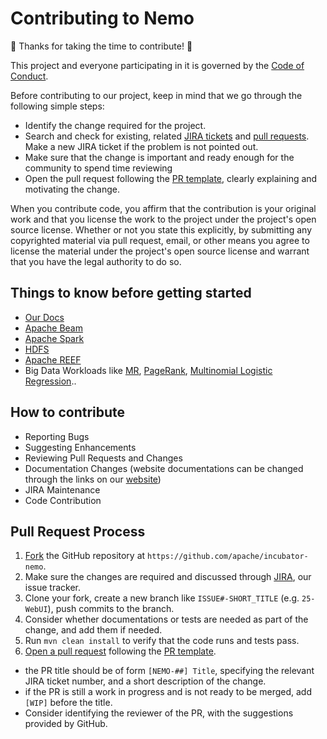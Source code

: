# Contributing to Nemo 

:tada: Thanks for taking the time to contribute! :tada:

This project and everyone participating in it is governed by the [Code of Conduct](.github/CODE_OF_CONDUCT.md).

Before contributing to our project, keep in mind that we go through the following simple steps:

- Identify the change required for the project.
- Search and check for existing, related [JIRA tickets](https://issues.apache.org/jira/projects/NEMO/issues) and [pull requests](https://github.com/apache/incubator-nemo/pulls). Make a new JIRA ticket if the problem is not pointed out.
- Make sure that the change is important and ready enough for the community to spend time reviewing
- Open the pull request following the [PR template](.github/pull_request_template.md), clearly explaining and motivating the change.

When you contribute code, you affirm that the contribution is your original work and that you license the work to the project under the project's open source license. Whether or not you state this explicitly, by submitting any copyrighted material via pull request, email, or other means you agree to license the material under the project's open source license and warrant that you have the legal authority to do so.

## Things to know before getting started

- [Our Docs](http://nemo.apache.org/docs/home/)
- [Apache Beam](https://beam.apache.org/)
- [Apache Spark](http://spark.apache.org/)
- [HDFS](https://hadoop.apache.org/docs/stable/hadoop-project-dist/hadoop-hdfs/HdfsUserGuide.html)
- [Apache REEF](http://reef.apache.org/)
- Big Data Workloads like [MR](https://en.wikipedia.org/wiki/MapReduce), [PageRank](https://en.wikipedia.org/wiki/PageRank), [Multinomial Logistic Regression](https://en.wikipedia.org/wiki/Multinomial_logistic_regression)..

## How to contribute

- Reporting Bugs
- Suggesting Enhancements
- Reviewing Pull Requests and Changes
- Documentation Changes (website documentations can be changed through the links on our [website](http://nemo.apache.org/))
- JIRA Maintenance
- Code Contribution

## Pull Request Process

1. [Fork](https://github.com/apache/incubator-nemo#fork-destination-box) the GitHub repository at `https://github.com/apache/incubator-nemo`.
2. Make sure the changes are required and discussed through [JIRA](https://issues.apache.org/jira/projects/NEMO/issues), our issue tracker.
3. Clone your fork, create a new branch like `ISSUE#-SHORT_TITLE` (e.g. `25-WebUI`), push commits to the branch.
4. Consider whether documentations or tests are needed as part of the change, and add them if needed.
5. Run `mvn clean install` to verify that the code runs and tests pass.
6. [Open a pull request](https://github.com/apache/incubator-nemo/pull/new/master) following the [PR template](.github/pull_request_template.md).
  - the PR title should be of form `[NEMO-##] Title`, specifying the relevant JIRA ticket number, and a short description of the change.
  - if the PR is still a work in progress and is not ready to be merged, add `[WIP]` before the title.
  - Consider identifying the reviewer of the PR, with the suggestions provided by GitHub.
